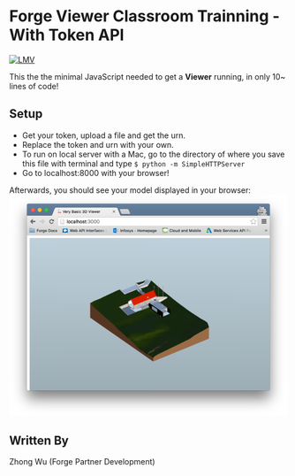 # Forge Viewer Classroom Trainning - With Token API
[![LMV](https://img.shields.io/badge/Viewer-v1.2.23-green.svg)](https://developer.autodesk.com/api/view-and-data-api/)

This the the minimal JavaScript needed to get a <b>Viewer</b> running, in only 10~ lines of code!

## Setup
- Get your token, upload a file and get the urn.
- Replace the token and urn with your own.
- To run on local server with a Mac, go to the directory of where you save this file with terminal and type `$ python -m SimpleHTTPServer`
- Go to localhost:8000 with your browser!

Afterwards, you should see your model displayed in your browser:
![](./screenshot.png)

## Written By
Zhong Wu (Forge Partner Development)
